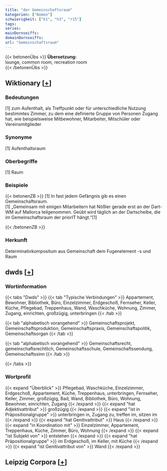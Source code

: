 ```yaml
---
title: "der Gemeinschaftsraum"
kategorien: ["Nomen"]
schwierigkeit: ["k1", "h3", "r15"]
tags:
series:
mainDornseiffs:
domainDornseiffs:
url: "Gemeinschaftsraum"
---
```


{{< betonenÜbs >}}
**Übersetzung:**  
lounge, common room, recreation room  
{{< /betonenÜbs >}}

## Wiktionary [[+](https://de.wiktionary.org/wiki/Gemeinschaftsraum)]

### Bedeutungen
[1] zum Aufenthalt, als Treffpunkt oder für unterschiedliche Nutzung bestimmtes Zimmer, zu dem eine definierte Gruppe von Personen Zugang hat, wie beispielsweise Mitbewohner, Mitarbeiter, Mitschüler oder Vereinsmitglieder  

### Synonyme
[1] Aufenthaltsraum  

### Oberbegriffe
[1] Raum  

### Beispiele
{{< betonenZB >}}
[1] In fast jedem Gefängnis gib es einen Gemeinschaftsraum.  
[1] „Gemeinsam mit einigen Mitarbeitern hat Nößler gerade erst an der Dart-WM auf Mallorca teilgenommen. Geübt wird täglich an der Dartscheibe, die im Gemeinschaftsraum der priorIT hängt.“[1]  

{{< /betonenZB >}}
### Herkunft
Determinativkompositum aus Gemeinschaft dem Fugenelement -s und Raum  



## dwds [[+](https://www.dwds.de/wb/Gemeinschaftsraum)]

### Wortinformation
{{< tabs "Dwds" >}}
{{< tab "Typische Verbindungen" >}}
Appartement, Bewohner, Bibliothek, Büro, Einzelzimmer, Erdgeschoß, Fernseher, Keller, Küche, Pflegebad, Treppenhaus, Wand, Waschküche, Wohnung, Zimmer, Zugang, einrichten, großzügig, unterbringen
{{< /tab >}}

{{< tab "alphabetisch vorangehend" >}}
Gemeinschaftsprojekt, Gemeinschaftsproduktion, Gemeinschaftspraxis, Gemeinschaftspolitik, Gemeinschaftsorgan
{{< /tab >}}

{{< tab "alphabetisch vorangehend" >}}
Gemeinschaftsrecht, gemeinschaftsrechtlich, Gemeinschaftsschule, Gemeinschaftssendung, Gemeinschaftssinn
{{< /tab >}}

{{< /tabs >}}

### Wortprofil
{{< expand "Überblick" >}} Pflegebad, Waschküche, Einzelzimmer, Erdgeschoß, Appartement, Küche, Treppenhaus, unterbringen, Fernseher, Keller, Zimmer, großzügig, Bad, Wand, Bibliothek, Büro, Wohnung, Bewohner, einrichten, Zugang {{< /expand >}}
{{< expand "hat Adjektivattribut" >}} großzügig {{< /expand >}}
{{< expand "ist in Präpositionalgruppe" >}} unterbringen in, Zugang zu, treffen im, sitzen im {{< /expand >}}
{{< expand "hat Genitivattribut" >}} Haus {{< /expand >}}
{{< expand "in Koordination mit" >}} Einzelzimmer, Appartement, Treppenhaus, Küche, Zimmer, Büro, Wohnung {{< /expand >}}
{{< expand "ist Subjekt von" >}} entstehen {{< /expand >}}
{{< expand "hat Präpositionalgruppe" >}} im Erdgeschoß, im Keller, mit Küche {{< /expand >}}
{{< expand "ist Genitivattribut von" >}} Wand {{< /expand >}}

## Leipzig Corpora [[+](https://corpora.uni-leipzig.de/en/res?word=Gemeinschaftsraum&corpusId=deu_newscrawl-public_2018)]

